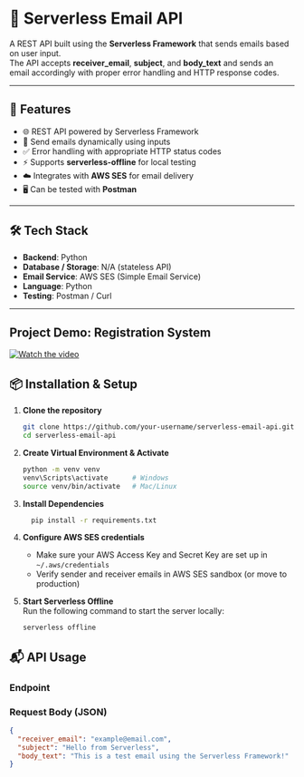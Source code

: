 # 📧 Serverless Email API  

A REST API built using the **Serverless Framework** that sends emails based on user input.  
The API accepts **receiver_email**, **subject**, and **body_text** and sends an email accordingly with proper error handling and HTTP response codes.  

---

## 🚀 Features  

- 🌐 REST API powered by Serverless Framework  
- 📩 Send emails dynamically using inputs  
- ✅ Error handling with appropriate HTTP status codes  
- ⚡ Supports **serverless-offline** for local testing  
- ☁️ Integrates with **AWS SES** for email delivery  
- 🖥️ Can be tested with **Postman**  

---

## 🛠️ Tech Stack  

- **Backend**: Python  
- **Database / Storage**: N/A (stateless API)  
- **Email Service**: AWS SES (Simple Email Service)  
- **Language**: Python  
- **Testing**: Postman / Curl  

---

## Project Demo: Registration System  

[![Watch the video](https://img.shields.io/badge/Watch-Video-blue)](https://drive.google.com/file/d/1Vjg19PNcNnV4vFkyHlnq8C64OMldGOjG/view?usp=sharing)


## 📦 Installation & Setup  

1. **Clone the repository**
   ```bash
   git clone https://github.com/your-username/serverless-email-api.git
   cd serverless-email-api

2. **Create Virtual Environment & Activate**
   ```bash
   python -m venv venv
   venv\Scripts\activate      # Windows
   source venv/bin/activate   # Mac/Linux

3. **Install Dependencies**
   ```bash
     pip install -r requirements.txt

4. **Configure AWS SES credentials**  
   - Make sure your AWS Access Key and Secret Key are set up in `~/.aws/credentials`  
   - Verify sender and receiver emails in AWS SES sandbox (or move to production)
  
5. **Start Serverless Offline**  
   Run the following command to start the server locally:  

   ```bash
   serverless offline

## 📬 API Usage  

### Endpoint  
### Request Body (JSON)  
```json
{
  "receiver_email": "example@email.com",
  "subject": "Hello from Serverless",
  "body_text": "This is a test email using the Serverless Framework!"
}


  
   




   

   









